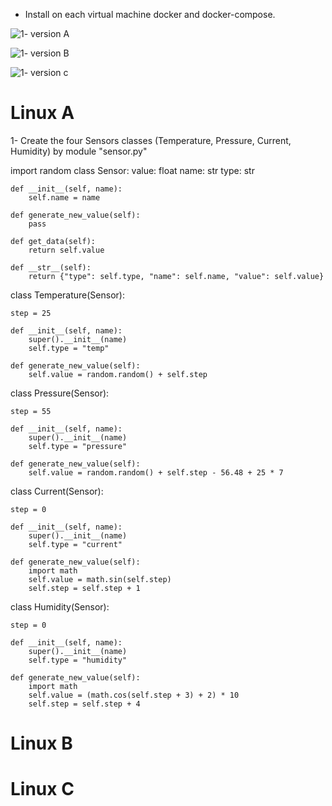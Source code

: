 - Install on each virtual machine docker and docker-compose.


![1- version A](https://user-images.githubusercontent.com/25878224/234697074-ee27f537-754b-4935-a552-43f76bdc7843.PNG)

![1- version B](https://user-images.githubusercontent.com/25878224/234697168-816b99c6-c84f-45f1-a5b7-a51d7c514424.PNG)

![1- version c](https://user-images.githubusercontent.com/25878224/234697182-737a155a-0f8f-4ab9-84e7-6c8fa20391fb.PNG)

# Linux A
1- Create the four Sensors classes (Temperature, Pressure, Current, Humidity) by module "sensor.py"

import random
class Sensor:
    value: float
    name: str
    type: str

    def __init__(self, name):
        self.name = name

    def generate_new_value(self):
        pass

    def get_data(self):
        return self.value

    def __str__(self):
        return {"type": self.type, "name": self.name, "value": self.value}
class Temperature(Sensor): 

    step = 25

    def __init__(self, name):
        super().__init__(name)
        self.type = "temp"

    def generate_new_value(self):
        self.value = random.random() + self.step
class Pressure(Sensor):

    step = 55

    def __init__(self, name):
        super().__init__(name)
        self.type = "pressure"

    def generate_new_value(self):
        self.value = random.random() + self.step - 56.48 + 25 * 7
class Current(Sensor):

    step = 0

    def __init__(self, name):
        super().__init__(name)
        self.type = "current"

    def generate_new_value(self):
        import math
        self.value = math.sin(self.step)
        self.step = self.step + 1
class Humidity(Sensor):

    step = 0

    def __init__(self, name):
        super().__init__(name)
        self.type = "humidity"

    def generate_new_value(self):
        import math
        self.value = (math.cos(self.step + 3) + 2) * 10
        self.step = self.step + 4

# Linux B

# Linux C

